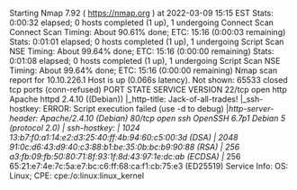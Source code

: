 Starting Nmap 7.92 ( https://nmap.org ) at 2022-03-09 15:15 EST
Stats: 0:00:32 elapsed; 0 hosts completed (1 up), 1 undergoing Connect Scan
Connect Scan Timing: About 90.61% done; ETC: 15:16 (0:00:03 remaining)
Stats: 0:01:01 elapsed; 0 hosts completed (1 up), 1 undergoing Script Scan
NSE Timing: About 99.64% done; ETC: 15:16 (0:00:00 remaining)
Stats: 0:01:08 elapsed; 0 hosts completed (1 up), 1 undergoing Script Scan
NSE Timing: About 99.64% done; ETC: 15:16 (0:00:00 remaining)
Nmap scan report for 10.10.226.1
Host is up (0.066s latency).
Not shown: 65533 closed tcp ports (conn-refused)
PORT   STATE SERVICE VERSION
22/tcp open  http    Apache httpd 2.4.10 ((Debian))
|_http-title: Jack-of-all-trades!
|_ssh-hostkey: ERROR: Script execution failed (use -d to debug)
|_http-server-header: Apache/2.4.10 (Debian)
80/tcp open  ssh     OpenSSH 6.7p1 Debian 5 (protocol 2.0)
| ssh-hostkey: 
|   1024 13:b7:f0:a1:14:e2:d3:25:40:ff:4b:94:60:c5:00:3d (DSA)
|   2048 91:0c:d6:43:d9:40:c3:88:b1:be:35:0b:bc:b9:90:88 (RSA)
|   256 a3:fb:09:fb:50:80:71:8f:93:1f:8d:43:97:1e:dc:ab (ECDSA)
|_  256 65:21:e7:4e:7c:5a:e7:bc:c6:ff:68:ca:f1:cb:75:e3 (ED25519)
Service Info: OS: Linux; CPE: cpe:/o:linux:linux_kernel
